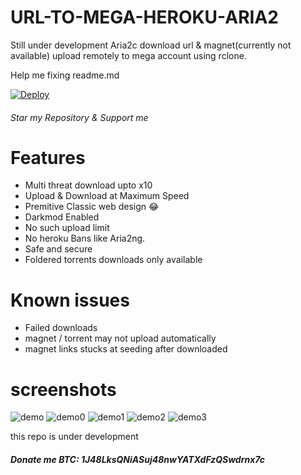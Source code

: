 # URL-TO-MEGA-HEROKU-ARIA2
 Still under development
Aria2c download url & magnet(currently not available) upload remotely to mega account using rclone.

Help me fixing readme.md 

[![Deploy](https://www.herokucdn.com/deploy/button.svg)](https://dashboard.heroku.com/new?template=https://github.com/developeranaz/URL-TO-MEGA-HEROKU)

###### Star my Repository & Support me
# Features 
 * Multi threat download upto x10
 * Upload & Download at Maximum Speed
 * Premitive Classic web design 😂
 * Darkmod Enabled
 * No such upload limit
 * No heroku Bans like Aria2ng.
 * Safe and secure
 * Foldered torrents downloads only available
# Known issues
 * Failed downloads 
 * magnet / torrent may not upload automatically
 * magnet links stucks at seeding after downloaded
# screenshots
![demo](https://github.com/developeranaz/URL-TO-MEGA-HEROKU/blob/main/Demo-example-images-1/Screenshot_20210501_224116.jpg)
![demo0](https://github.com/developeranaz/URL-TO-MEGA-HEROKU/blob/main/Demo-example-images-1/Screenshot_20210501_223955.jpg)
![demo1](https://github.com/developeranaz/URL-TO-MEGA-HEROKU/blob/main/Demo-example-images-1/Screenshot_20210501_223753.jpg)
![demo2](https://github.com/developeranaz/URL-TO-MEGA-HEROKU/blob/main/Demo-example-images-1/Screenshot_20210501_222318_com.brave.browser.jpg)
![demo3](https://github.com/developeranaz/URL-TO-MEGA-HEROKU/blob/main/Demo-example-images-1/Screenshot_20210501_223753.jpg)
 
this repo is under development

##### Donate me BTC: 1J48LksQNiASuj48nwYATXdFzQSwdrnx7c


